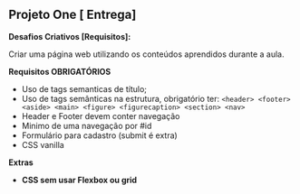 ## Projeto One [ Entrega]

**Desafios Criativos [Requisitos]:**

Criar uma página web utilizando os conteúdos aprendidos durante a aula.

**Requisitos OBRIGATÓRIOS**

- Uso de tags semanticas de título;
- Uso de tags semânticas na estrutura, obrigatório ter: `<header> <footer> <aside> <main> <figure> <figurecaption> <section> <nav>`
- Header e Footer devem conter navegação
- Minimo de uma navegação por #id
- Formulário para cadastro (submit é extra)
- CSS vanilla

**Extras**

- **CSS sem usar Flexbox ou grid**
